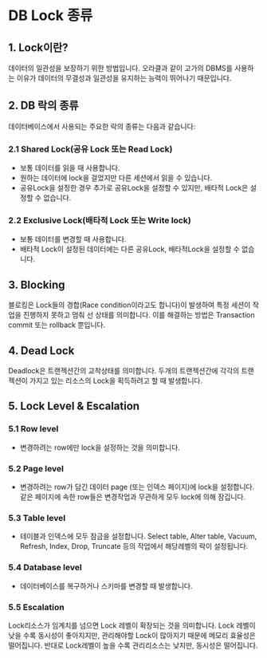 # DB Lock 종류

## 1. Lock이란?

데이터의 일관성을 보장하기 위한 방법입니다. 오라클과 같이 고가의 DBMS를 사용하는 이유가 데이터의 무결성과 일관성을 유지하는 능력이 뛰어나기 때문입니다.

## 2. DB 락의 종류

데이터베이스에서 사용되는 주요한 락의 종류는 다음과 같습니다:

### 2.1 Shared Lock(공유 Lock 또는 Read Lock)

- 보통 데이터를 읽을 때 사용합니다.
- 원하는 데이터에 lock을 걸었지만 다른 세션에서 읽을 수 있습니다.
- 공유Lock을 설정한 경우 추가로 공유Lock을 설정할 수 있지만, 배타적 Lock은 설정할 수 없습니다.
  
### 2.2 Exclusive Lock(배타적 Lock 또는 Write lock)

- 보통 데이터를 변경할 때 사용합니다.
- 배타적 Lock이 설정된 데이터에는 다른 공유Lock, 배타적Lock을 설정할 수 없습니다.

## 3. Blocking

블로킹은 Lock들의 경합(Race condition이라고도 합니다)이 발생하여 특정 세션이 작업을 진행하지 못하고 멈춰 선 상태를 의미합니다. 이를 해결하는 방법은 Transaction commit 또는 rollback 뿐입니다.

## 4. Dead Lock

Deadlock은 트랜젝션간의 교착상태를 의미합니다. 두개의 트랜젝션간에 각각의 트랜젝션이 가지고 있는 리소스의 Lock을 획득하려고 할 때 발생합니다.

## 5. Lock Level & Escalation

### 5.1 Row level

- 변경하려는 row에만 lock을 설정하는 것을 의미합니다.

### 5.2 Page level

- 변경하려는 row가 담긴 데이터 page (또는 인덱스 페이지)에 lock을 설정합니다. 같은 페이지에 속한 row들은 변경작업과 무관하게 모두 lock에 의해 잠깁니다.

### 5.3 Table level

- 테이블과 인덱스에 모두 잠금을 설정합니다. Select table, Alter table, Vacuum, Refresh, Index, Drop, Truncate 등의 작업에서 해당레벨의 락이 설정됩니다.

### 5.4 Database level

- 데이터베이스를 복구하거나 스키마를 변경할 때 발생합니다.

### 5.5 Escalation

Lock리소스가 임계치를 넘으면 Lock 레벨이 확장되는 것을 의미합니다. Lock 레벨이 낮을 수록 동시성이 좋아지지만, 관리해야할 Lock이 많아지기 때문에 메모리 효율성은 떨어집니다. 반대로 Lock레벨이 높을 수록 관리리소스는 낮지만, 동시성은 떨어집니다.
